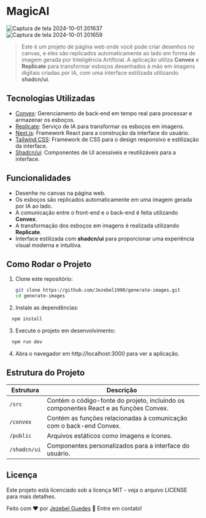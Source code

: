 # MagicAI

![Captura de tela 2024-10-01 201637](https://github.com/user-attachments/assets/13a2adaa-403a-449d-8a1d-fe93030fe8d4)
![Captura de tela 2024-10-01 201659](https://github.com/user-attachments/assets/d228ced9-a26b-4b09-a4fd-64a0e11a0726)


> Este é um projeto de página web onde você pode criar desenhos no canvas, e eles são replicados automaticamente ao lado em forma de imagem gerada por Inteligência Artificial. A aplicação utiliza **Convex** e **Replicate** para transformar esboços desenhados à mão em imagens digitais criadas por IA, com uma interface estilizada utilizando **shadcn/ui**.

## Tecnologias Utilizadas

- [Convex](https://www.convex.dev/): Gerenciamento de back-end em tempo real para processar e armazenar os esboços.
- [Replicate](https://replicate.com/home): Serviço de IA para transformar os esboços em imagens.
- [Next.js](https://nextjs.org/): Framework React para a construção da interface do usuário.
- [Tailwind CSS](https://tailwindcss.com/): Framework de CSS para o design responsivo e estilização da interface.
- [Shadcn/ui](https://ui.shadcn.com/): Componentes de UI acessíveis e reutilizáveis para a interface.

## Funcionalidades

- Desenhe no canvas na página web.
- Os esboços são replicados automaticamente em uma imagem gerada por IA ao lado.
- A comunicação entre o front-end e o back-end é feita utilizando **Convex**.
- A transformação dos esboços em imagens é realizada utilizando **Replicate**.
- Interface estilizada com **shadcn/ui** para proporcionar uma experiência visual moderna e intuitiva.

## Como Rodar o Projeto

1. Clone este repositório:
   ```bash
   git clone https://github.com/Jezebel1990/generate-images.git
   cd generate-images
   ```
2. Instale as dependências:
  ```bash
    npm install
   ```
3. Execute o projeto em desenvolvimento:
  ```bash
    npm run dev
   ```
4. Abra o navegador em http://localhost:3000 para ver a aplicação.

## Estrutura do Projeto
| Estrutura | Descrição |
| --- | --- |
| `/src` | Contém o código-fonte do projeto, incluindo os componentes React e as funções Convex. |
| `/convex` | Contém as funções relacionadas à comunicação com o back-end Convex. |
| `/public` | Arquivos estáticos como imagens e ícones. |
| `/shadcn/ui` | Componentes personalizados para a interface do usuário. |

## Licença
Este projeto está licenciado sob a licença MIT - veja o arquivo LICENSE para mais detalhes.

Feito com ♥ por [Jezebel Guedes](https://www.linkedin.com/in/jezebel-guedes/) 👋 Entre em contato!
